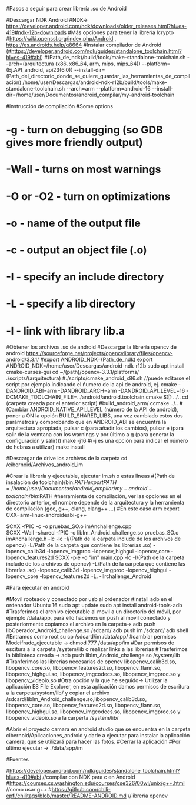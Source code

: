 #Pasos a seguir para crear librería .so de Android

#Descargar NDK Android 
#NDK-> https://developer.android.com/ndk/downloads/older_releases.html?hl=es-419#ndk-12b-downloads 
#Más opciones para tener la librería lcrypto #https://wiki.openssl.org/index.php/Android , https://es.androids.help/q8664
#Instalar compilador de Android (#https://developer.android.com/ndk/guides/standalone_toolchain.html?hl=es-419#abi)
#(Path_de_ndk)/build/tools/make-standalone-toolchain.sh --arch=(arquitectura (x86, x86_64, arm, mips, mips_64)) --platform=(Ej.API_android, api23(6.0)) --install-dir=(Path_del_directorio_donde_se_quiere_guardar_las_herramientas_de_compilación) 
/home/user/Descargas/android-ndk-r12b/build/tools/make-standalone-toolchain.sh --arch=arm --platform=android-16 --install-dir=/home/user/Documentos/android_compilar/my-android-toolchain 

#instrucción de compilación
#Some options
#    -g - turn on debugging (so GDB gives more friendly output)
#    -Wall - turns on most warnings
#    -O or -O2 - turn on optimizations
#    -o <name> - name of the output file
#    -c - output an object file (.o)
#    -I<include path> - specify an include directory
#    -L<library path> - specify a lib directory
#    -l<library> - link with library lib<library>.a 


#Obtener los archivos .so de android 
#Descargar la librería opencv de android https://sourceforge.net/projects/opencvlibrary/files/opencv-android/3.3.1/
#export ANDROID_NDK=(Path_de_ndk) 
export ANDROID_NDK=/home/user/Descargas/android-ndk-r12b
sudo apt install cmake-curses-gui
cd ~/(path)/opencv-3.3.1/platforms/
./scripts/(arquitectura) #./scripts/cmake_android_x86.sh //puede editarse el script por ejemplo indicando el ńumero de la api de android, ej. cmake -DANDROID_ABI=arm -DANDROID_ARCH=arm -DANDROID_API_LEVEL=16 -DCMAKE_TOOLCHAIN_FILE=../android/android.toolchain.cmake $@ ../..
cd (carpeta creada por el anterior script) #build_android_arm/
ccmake ../.. #(Cambiar ANDROID_NATIVE_API_LEVEL (número de la API de android), poner a ON la opción BUILD_SHARED_LIBS, una vez cambiado estos dos parámetros y comprobando que en ANDROID_ABI se encuentra la arquitectura apropiada, pulsar c (para añadir los cambios), pulsar e (para salir de la vemtana con los warnings y por último a g (para generar la configuración y salir)))
make -j16 #(-j es una opción para indicar el número de hebras a utilizar)
make install

#Descargar de drive los archivos de la carpeta
cd /cibernoid/Archivos_android_im


#Crear la librería y ejecutable, ejecutar Im.sh o estas líneas
#(Path de insalación de toolchain)/bin:$PATH
export PATH=/home/user/Documentos/android_compilar/my-android-toolchain/bin:$PATH
#herramienta de compilación, ver las opciones en el directorio anterior, el nombre depende de la arquitectura y la herramienta de compilación (gcc, g++, clang, clang++ ...)
#En este caso arm
export CXX=arm-linux-androideabi-g++

$CXX -fPIC -c -o pruebas_SO.o imAnchallenge.cpp 																																											
$CXX -Wall -shared -fPIC -o libIm_Android_challenge.so pruebas_SO.o imAnchallenge.h -lc -lc -I/(Path de la carpeta include de los archivos de opencv) -L/Path de la carpeta que contiene las librerías .so)  -lopencv_calib3d -lopencv_imgproc -lopencv_highgui -lopencv_core -lopencv_features2d 
$CXX -pie -o "im" main.cpp -lc -I/(Path de la carpeta include de los archivos de opencv) -L/Path de la carpeta que contiene las librerías .so)  -lopencv_calib3d -lopencv_imgproc -lopencv_highgui -lopencv_core -lopencv_features2d -L. -lIrchallenge_Android 

#Para ejecutar en android

#Movil rooteado y conectado por usb al ordenador
#Install adb en el ordenador Ubuntu 16
sudo apt update
sudo apt install android-tools-adb
#Trasferimos el archivo ejecutable al movil a un directorio del móvil, por ejemplo /data/app, para ello hacemos un push al movil conectado y posteriormente copiamos el archivo en la carpeta->
adb push libOperador_Android_challenge.so /sdcard/ 
adb push im /sdcard/ 
adb shell
#Entramos como root
su
cp /sdcard/im /data/app/
#cambiar permisos Modcifrado_ejecutable -> 
chmod 777 /data/app/im
#Dar permisos de escitura a la carpeta /system/lib o realizar links a las librerías
#Trasferimos la biblioteca creada -> adb push libIm_Android_challenge.so /system/lib
#Tranferimos las librerías necesarias de opencv libopencv_calib3d.so, libopencv_core.so, libopencv_features2d.so, libopencv_flann.so, libopencv_highgui.so, libopencv_imgcodecs.so, libopencv_imgproc.so y libopencv_videoio.so
#Otra opción y la que he seguido-> Utilizar la aplicación ES File Explorer, en esta aplicación damos permisos de escritura a la carpeta/system/lib/ y copiar el archivo /sdcard/libIm_Android_challenge.so,libopencv_calib3d.so, libopencv_core.so, libopencv_features2d.so, libopencv_flann.so, libopencv_highgui.so, libopencv_imgcodecs.so, libopencv_imgproc.so y libopencv_videoio.so a la carperta /system/lib/ 

#Abrir el proyecto camara en android studio que se encuentra en la carpeta cibernoid/Aplicaciones_android y darle a ejecutar para instalar la aplicación camera, que se utilizará para hacer las fotos.
#Cerrar la aplicación
#Por último ejecutar -> 
./data/app/im


#Fuentes

#https://developer.android.com/ndk/guides/standalone_toolchain.html?hl=es-419#abi //compilar con NDK para c en Android
#https://courses.cs.washington.edu/courses/cse326/00wi/unix/g++.html //como usar g++
#https://github.com/chili-epfl/chilitags/blob/master/README-ANDROID.md //librería opencv 





